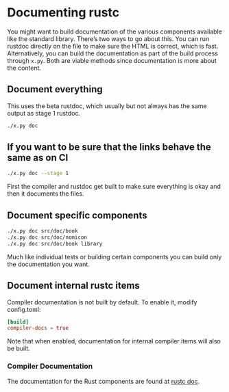 # Documenting rustc

You might want to build documentation of the various components
available like the standard library. There’s two ways to go about this.
You can run rustdoc directly on the file to make sure the HTML is
correct, which is fast. Alternatively, you can build the documentation
as part of the build process through `x.py`. Both are viable methods
since documentation is more about the content.

## Document everything

This uses the beta rustdoc, which usually but not always has the same output
as stage 1 rustdoc.

```bash
./x.py doc
```

## If you want to be sure that the links behave the same as on CI

```bash
./x.py doc --stage 1
```

First the compiler and rustdoc get built to make sure everything is okay
and then it documents the files.

## Document specific components

```bash
./x.py doc src/doc/book
./x.py doc src/doc/nomicon
./x.py doc src/doc/book library
```

Much like individual tests or building certain components you can build only
 the documentation you want.

## Document internal rustc items

Compiler documentation is not built by default. To enable it, modify config.toml:

```toml
[build]
compiler-docs = true
```

Note that when enabled,
documentation for internal compiler items will also be built.

### Compiler Documentation

The documentation for the Rust components are found at [rustc doc].

[rustc doc]: https://doc.rust-lang.org/nightly/nightly-rustc/rustc_middle/
